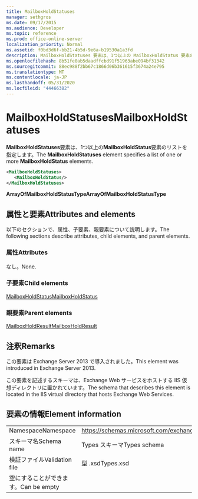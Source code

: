 ```yaml
---
title: MailboxHoldStatuses
manager: sethgros
ms.date: 09/17/2015
ms.audience: Developer
ms.topic: reference
ms.prod: office-online-server
localization_priority: Normal
ms.assetid: f0bd3d6f-bb21-4b5d-9e6a-b19530a1a3fd
description: MailboxHoldStatuses 要素は、1つ以上の MailboxHoldStatus 要素のリストを指定します。
ms.openlocfilehash: 8b51fe0ab5daadffcbd91f51963abe094bf31342
ms.sourcegitcommit: 88ec988f2bb67c1866d06b361615f3674a24e795
ms.translationtype: MT
ms.contentlocale: ja-JP
ms.lasthandoff: 05/31/2020
ms.locfileid: "44466382"
---
```

# <a name="mailboxholdstatuses"></a><span data-ttu-id="e730c-103">MailboxHoldStatuses</span><span class="sxs-lookup"><span data-stu-id="e730c-103">MailboxHoldStatuses</span></span>

<span data-ttu-id="e730c-104">**MailboxHoldStatuses**要素は、1つ以上の**MailboxHoldStatus**要素のリストを指定します。</span><span class="sxs-lookup"><span data-stu-id="e730c-104">The **MailboxHoldStatuses** element specifies a list of one or more **MailboxHoldStatus** elements.</span></span> 
  
```XML
<MailboxHoldStatuses>
   <MailboxHoldStatus/>
</MailboxHoldStatuses>
```

<span data-ttu-id="e730c-105">**ArrayOfMailboxHoldStatusType**</span><span class="sxs-lookup"><span data-stu-id="e730c-105">**ArrayOfMailboxHoldStatusType**</span></span>

## <a name="attributes-and-elements"></a><span data-ttu-id="e730c-106">属性と要素</span><span class="sxs-lookup"><span data-stu-id="e730c-106">Attributes and elements</span></span>

<span data-ttu-id="e730c-107">以下のセクションで、属性、子要素、親要素について説明します。</span><span class="sxs-lookup"><span data-stu-id="e730c-107">The following sections describe attributes, child elements, and parent elements.</span></span>
  
### <a name="attributes"></a><span data-ttu-id="e730c-108">属性</span><span class="sxs-lookup"><span data-stu-id="e730c-108">Attributes</span></span>

<span data-ttu-id="e730c-109">なし。</span><span class="sxs-lookup"><span data-stu-id="e730c-109">None.</span></span>
  
### <a name="child-elements"></a><span data-ttu-id="e730c-110">子要素</span><span class="sxs-lookup"><span data-stu-id="e730c-110">Child elements</span></span>

[<span data-ttu-id="e730c-111">MailboxHoldStatus</span><span class="sxs-lookup"><span data-stu-id="e730c-111">MailboxHoldStatus</span></span>](mailboxholdstatus.md)
  
### <a name="parent-elements"></a><span data-ttu-id="e730c-112">親要素</span><span class="sxs-lookup"><span data-stu-id="e730c-112">Parent elements</span></span>

[<span data-ttu-id="e730c-113">MailboxHoldResult</span><span class="sxs-lookup"><span data-stu-id="e730c-113">MailboxHoldResult</span></span>](mailboxholdresult.md)
  
## <a name="remarks"></a><span data-ttu-id="e730c-114">注釈</span><span class="sxs-lookup"><span data-stu-id="e730c-114">Remarks</span></span>

<span data-ttu-id="e730c-115">この要素は Exchange Server 2013 で導入されました。</span><span class="sxs-lookup"><span data-stu-id="e730c-115">This element was introduced in Exchange Server 2013.</span></span>
  
<span data-ttu-id="e730c-116">この要素を記述するスキーマは、Exchange Web サービスをホストする IIS 仮想ディレクトリに置かれています。</span><span class="sxs-lookup"><span data-stu-id="e730c-116">The schema that describes this element is located in the IIS virtual directory that hosts Exchange Web Services.</span></span>
  
## <a name="element-information"></a><span data-ttu-id="e730c-117">要素の情報</span><span class="sxs-lookup"><span data-stu-id="e730c-117">Element information</span></span>

|||
|:-----|:-----|
|<span data-ttu-id="e730c-118">Namespace</span><span class="sxs-lookup"><span data-stu-id="e730c-118">Namespace</span></span>  <br/> |https://schemas.microsoft.com/exchange/services/2006/types  <br/> |
|<span data-ttu-id="e730c-119">スキーマ名</span><span class="sxs-lookup"><span data-stu-id="e730c-119">Schema name</span></span>  <br/> |<span data-ttu-id="e730c-120">Types スキーマ</span><span class="sxs-lookup"><span data-stu-id="e730c-120">Types schema</span></span>  <br/> |
|<span data-ttu-id="e730c-121">検証ファイル</span><span class="sxs-lookup"><span data-stu-id="e730c-121">Validation file</span></span>  <br/> |<span data-ttu-id="e730c-122">型 .xsd</span><span class="sxs-lookup"><span data-stu-id="e730c-122">Types.xsd</span></span>  <br/> |
|<span data-ttu-id="e730c-123">空にすることができます。</span><span class="sxs-lookup"><span data-stu-id="e730c-123">Can be empty</span></span>  <br/> ||
   

